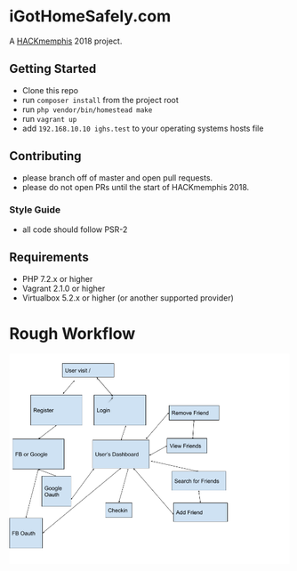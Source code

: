 # iGotHomeSafely.com

A <a href="https://hackmemphis.com" target="_blank">HACKmemphis</a> 2018 project.

## Getting Started

* Clone this repo
* run `composer install` from the project root
* run `php vendor/bin/homestead make`
* run  `vagrant up`
* add `192.168.10.10 ighs.test` to your operating systems hosts file

## Contributing

* please branch off of master and open pull requests.
* please do not open PRs until the start of HACKmemphis 2018.

### Style Guide

* all code should follow PSR-2

## Requirements

* PHP 7.2.x or higher
* Vagrant 2.1.0 or higher
* Virtualbox 5.2.x or higher (or another supported provider)

# Rough Workflow

![Rough Workflow](https://github.com/iGotHomeSafely/iGotHomeSafely.com/blob/master/iGotHomeSafely.com.png)